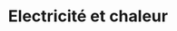 ---
title: Electricité et chaleur
description: Lorem ipsum dolor sit amet, consectetur adipiscing elit.
path: electricity
---